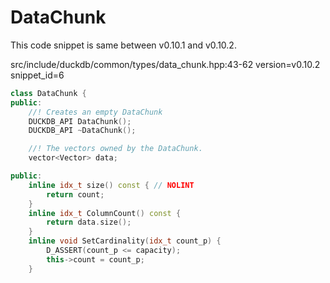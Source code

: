 # DataChunk

This code snippet is same between v0.10.1 and v0.10.2.

src/include/duckdb/common/types/data_chunk.hpp:43-62 version=v0.10.2 snippet_id=6
```cpp
class DataChunk {
public:
	//! Creates an empty DataChunk
	DUCKDB_API DataChunk();
	DUCKDB_API ~DataChunk();

	//! The vectors owned by the DataChunk.
	vector<Vector> data;

public:
	inline idx_t size() const { // NOLINT
		return count;
	}
	inline idx_t ColumnCount() const {
		return data.size();
	}
	inline void SetCardinality(idx_t count_p) {
		D_ASSERT(count_p <= capacity);
		this->count = count_p;
	}
```
